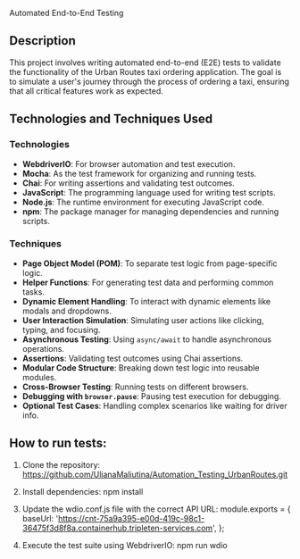Automated End-to-End Testing

## Description
This project involves writing automated end-to-end (E2E) tests to validate the functionality of the Urban Routes taxi ordering application. The goal is to simulate a user's journey through the process of ordering a taxi, ensuring that all critical features work as expected.

## Technologies and Techniques Used

### Technologies
- **WebdriverIO**: For browser automation and test execution.
- **Mocha**: As the test framework for organizing and running tests.
- **Chai**: For writing assertions and validating test outcomes.
- **JavaScript**: The programming language used for writing test scripts.
- **Node.js**: The runtime environment for executing JavaScript code.
- **npm**: The package manager for managing dependencies and running scripts.

### Techniques
- **Page Object Model (POM)**: To separate test logic from page-specific logic.
- **Helper Functions**: For generating test data and performing common tasks.
- **Dynamic Element Handling**: To interact with dynamic elements like modals and dropdowns.
- **User Interaction Simulation**: Simulating user actions like clicking, typing, and focusing.
- **Asynchronous Testing**: Using `async/await` to handle asynchronous operations.
- **Assertions**: Validating test outcomes using Chai assertions.
- **Modular Code Structure**: Breaking down test logic into reusable modules.
- **Cross-Browser Testing**: Running tests on different browsers.
- **Debugging with `browser.pause`**: Pausing test execution for debugging.
- **Optional Test Cases**: Handling complex scenarios like waiting for driver info.

## How to run tests:

1. Clone the repository: https://github.com/UlianaMaliutina/Automation_Testing_UrbanRoutes.git

2. Install dependencies: npm install

3. Update the wdio.conf.js file with the correct API URL: module.exports = {
    baseUrl: 'https://cnt-75a9a395-e00d-419c-98c1-36475f3d8f8a.containerhub.tripleten-services.com',
};

4. Execute the test suite using WebdriverIO: npm run wdio
